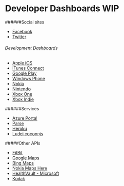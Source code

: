 Developer Dashboards **WIP**
====================
######Social sites
 * [Facebook](https://developers.facebook.com/)
 * [Twitter](https://dev.twitter.com//)

###### Development Dashboards
 * [Apple iOS](https://developer.apple.com/membercenter/)
 * [iTunes Connect](https://itunesconnect.apple.com/)
 * [Google Play]()
 * [Windows Phone](http://dev.windows.com)
 * [Nokia]()
 * [Nintendo]()
 * [Xbox One]()
 * [Xbox Indie]()

######Services
 * [Azure Portal]()
 * [Parse](https://www.parse.com/apps)
 * [Heroku](https://dashboard-next.heroku)
 * [Ludei cocoonjs]()

#####Other APIs
 * [FitBit]()
 * [Google Maps]()
 * [Bing Maps]()
 * [Nokia Maps Here]()
 * [HealthVault - Microsoft]()
 * [Kodak]()
